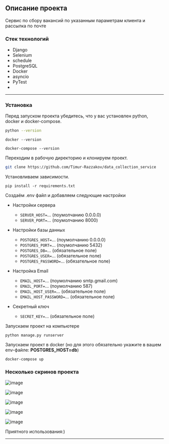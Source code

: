 
## Описание проекта
Сервис по сбору вакансий по указанным параметрам клиента и рассылка по почте

### Стек технологий
- Django
- Selenium
- schedule
- PostgreSQL
- Docker
- asyncio
- PyTest
- 
---

### Установка
Перед запуском проекта убедитесь, что у вас установлен python, docker и docker-compose.

```bash
python --version
```

```
docker --version
```

```
docker-compose --version
```

Переходим в рабочую директорию и клонируем проект.

```bash
git clone https://github.com/Timur-Razzakov/data_collection_service
```

Установливаем зависимости.

```
pip install -r requirements.txt
```

Создаём .env файл и добавляем следующие настройки

- Настройки сервера
  - `SERVER_HOST=`... (поумолчанию 0.0.0.0)
  - `SERVER_PORT=`... (поумолчанию 8000)
  
- Настройки базы данных 
  - `POSTGRES_HOST=`... (поумолчанию 0.0.0.0)
  - `POSTGRES_PORT=`... (поумолчанию 5432)
  - `POSTGRES_DB=`... (обязательное поле)
  - `POSTGRES_USER=`... (обязательное поле)
  - `POSTGRES_PASSWORD=`... (обязательное поле)
 
- Настройка Email 
  - `EMAIL_HOST=`... (поумолчанию smtp.gmail.com)
  - `EMAIL_PORT=`... (поумолчанию 587)
  - `EMAIL_HOST_USER=`... (обязательное поле)
  - `EMAIL_HOST_PASSWORD=`... (обязательное поле)
  
- Секретный ключ
  - `SECRET_KEY=`... (обязательное поле)


Запускаем проект на компьютере

```
python manage.py runserver
```

Запускаем проект в docker (но для этого обязательно укажите в вашем env-файле: **POSTGRES_HOST=db**)

```
docker-compose up
```


### Несколько скринов проекта

![image](https://user-images.githubusercontent.com/75569467/147512641-a24ddbb9-4d6b-40d1-a9cf-0db48d2f2805.png)


![image](https://user-images.githubusercontent.com/75569467/147512658-8fdb1ee3-e1be-497c-9890-05df8209678d.png)


![image](https://user-images.githubusercontent.com/75569467/147512683-58ada14d-8a84-4c04-bdf3-b30188268432.png)


![image](https://user-images.githubusercontent.com/75569467/147512741-74be2fb9-0f87-437e-8e4d-c3c94c2a0ddc.png)


![image](https://user-images.githubusercontent.com/75569467/147512692-907d4139-115d-4d7e-a259-b83350fb6d98.png)

Приятного использования:)

---
